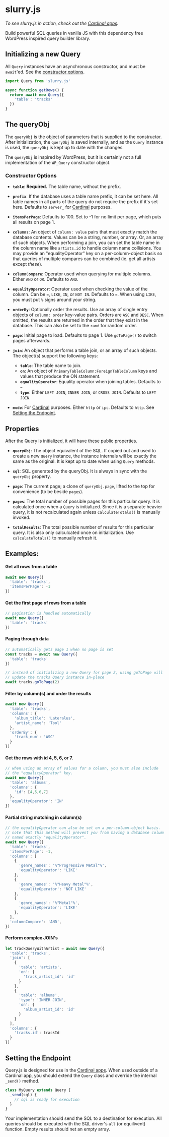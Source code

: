 # slurry.js

*To see slurry.js in action, check out the
[Cardinal apps](https://cardinalapps.xyz).*

Build powerful SQL queries in vanilla JS with this dependency free WordPress
inspired query builder library.

## Initializing a new Query
All `Query` instances have an asynchronous constructor, and must be `await`'ed.
See the [constructor options](#constructor-options).

```javascript
import Query from 'slurry.js'

async function getRows() {
  return await new Query({
    'table': 'tracks'
  })
}
```

## The queryObj

The `queryObj` is the object of parameters that is supplied to the constructor.
After initialization, the `queryObj` is saved internally, and as the `Query`
instance is used, the `queryObj` is kept up to date with the changes.

The `queryObj` is inspired by WordPress, but it is certainly not a full
implementation of the `WP_Query` constructor object.

### Constructor Options

- **`table`**: **Required.** The table name, without the prefix.

- **`prefix`**: If the database uses a table name prefix, it can be set here.
  All table names in all parts of the query do not require the prefix if it's
  set here. Defaults to `server_` for [Cardinal](https://cardinalapps.xyz)
  purposes.

- **`itemsPerPage`**: Defaults to 100. Set to -1 for no limit per page, which
  puts all results on page 1.

- **`columns`**: An object of `column: value` pairs that must exactly match the
  database contents. Values can be a string, number, or array. Or, an array
  of such objects. When performing a join, you can set the table name in
  the column name like `artists.id` to handle column name collisions. You
  may provide an "equalityOperator" key on a per-column-object basis so
  that queries of multiple compares can be combined (ie. get all artists
  except *these*).
   
- **`columnCompare`**: Operator used when querying for multiple columns. Either
  `AND` or `OR`. Defaults to `AND`.

- **`equalityOperator`**: Operator used when checking the value of the column.
  Can be `=`, `LIKE`, `IN`, or `NOT IN`. Defaults to `=`. When using `LIKE`,
  you must put `%` signs around your string.

- **`orderBy`**: Optionally order the results. Use an array of single entry
  objects of `column: order` key-value pairs. Orders are `ASC` and `DESC`.
  When omitted, the results are returned in the order that they exist in
  the database. This can also be set to the `rand` for random order.

- **`page`**: Initial page to load. Defaults to page 1. Use `goToPage()` to
  switch pages afterwards.

- **`join`**: An object that performs a table join, or an array of such
  objects. The object(s) support the following keys: 
   - **`table`**: The table name to join. 
   - **`on`**: An object of `PrimaryTableColumn:ForeignTableColumn` keys and
   values that produce the ON statement.
   - **`equalityOperator`**: Equality operator when joining tables. Defaults to `=`
   - **`type`**: Either `LEFT JOIN`, `INNER JOIN`, or `CROSS JOIN`. Defaults to
   `LEFT JOIN`.

- **`mode`**: For [Cardinal](https://cardinalapps.xyz) purposes. Either `http`
  or `ipc`. Defaults to `http`. See [Setting the
  Endpoint](#setting-the-endpoint).
  
## Properties

After the Query is initialized, it will have these public properties.

- **`queryObj`**: The object equivalent of the SQL. If copied out and used to
  create a new `Query` instance, the instance internals will be exactly the
  same as the original. It is kept up to date when using `Query` methods.

- **`sql`**: SQL generated by the queryObj. It is always in sync with the
  `queryObj` property.

- **`page`**: The current page; a clone of `queryObj.page`, lifted to the top for
  convenience (to be beside `pages`).

- **`pages`**: The total number of possible pages for this particular query. It
  is calculated once when a `Query` is initialized. Since it is a separate
  heavier query, it is not recalculated again unless `calculateTotals()` is
  manually invoked.

- **`totalResults`**: The total possible number of results for this particular
  query. It is also only calculcated once on initialization. Use
  `calculateTotals()` to manually refresh it.

## Examples:

#### Get all rows from a table
```javascript
await new Query({
  'table': 'tracks',
  'itemsPerPage': -1
})
```

#### Get the first page of rows from a table
```javascript
// pagination is handled automatically
await new Query({
  'table': 'tracks'
})
```

#### Paging through data
```javascript
// automatically gets page 1 when no page is set
const tracks = await new Query({
  'table': 'tracks'
})

// instead of initializing a new Query for page 2, using goToPage will 
// update the tracks Query instance in-place
await tracks.goToPage(2)
```

#### Filter by column(s) and order the results
```javascript
await new Query({
  'table': 'tracks',
  'columns': {
    'album_title': 'Lateralus',
    'artist_name': 'Tool'
  },
  'orderBy': {
    'track_num': 'ASC'
  }
})
```

#### Get the rows with id 4, 5, 6, or 7.
```javascript
// when using an array of values for a column, you must also include
// the "equalityOperator" key.
await new Query({
  'table': 'albums',
  'columns': {
    'id': [4,5,6,7]
  },
  'equalityOperator': 'IN'
})
```

#### Partial string matching in column(s)
```javascript
// the equalityOperator can also be set on a per-column-object basis.
// note that this method will prevent you from having a database column
// named exactly "equalityOperator".
await new Query({
  'table': 'tracks',
  'itemsPerPage': -1,
  'columns': [
    {
      'genre_names': '%"Progressive Metal"%',
      'equalityOperator': 'LIKE'
    },
    {
      'genre_names': '%"Heavy Metal"%',
      'equalityOperator': 'NOT LIKE'
    },
    {
      'genre_names': '%"Metal"%',
      'equalityOperator': 'LIKE'
    },
  ],
  'columnCompare': 'AND',
})
```

#### Perform complex JOIN's
```javascript
let trackQueryWithArtist = await new Query({
  'table': 'tracks',
  'join': [
    {
      'table': 'artists',
      'on': {
        'track_artist_id': 'id'
      }
    },
    {
      'table': 'albums',
      'type': 'INNER JOIN',
      'on': {
        'album_artist_id': 'id'
      }
    }
  ],
  'columns': {
    'tracks.id': trackId
  }
})
```

## Setting the Endpoint

Query.js is designed for use in the [Cardinal apps](https://cardinalapps.xyz).
When used outside of a Cardinal app, you should extend the `Query` class and
override the internal `_send()` method.

```javascript
class MyQuery extends Query {
  _send(sql) {
    // sql is ready for execution
  }
}
```

Your implementation should send the SQL to a destination for execution. All
queries should be executed with the SQL driver's `all` (or equilivent) function.
Empty results should net an empty array.